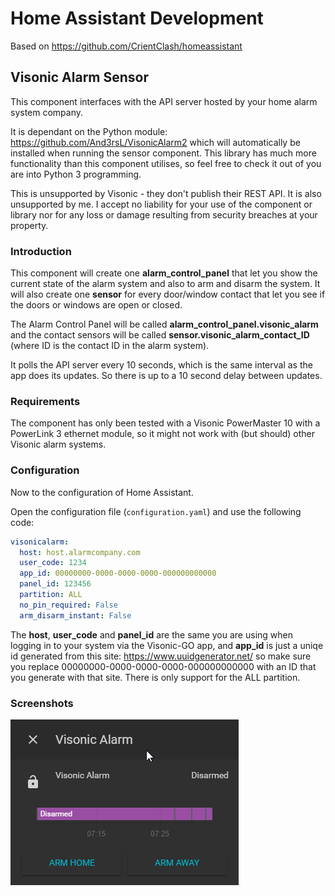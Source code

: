 # Home Assistant Development
Based on https://github.com/CrientClash/homeassistant

## Visonic Alarm Sensor
This component interfaces with the API server hosted by your home alarm system company.

It is dependant on the Python module: https://github.com/And3rsL/VisonicAlarm2 which will automatically be installed when running the sensor component. This library has much more functionality than this component utilises, so feel free to check it out of you are into Python 3 programming.

This is unsupported by Visonic - they don't publish their REST API. It is also unsupported by me. I accept no liability for your use of the component or library nor for any loss or damage resulting from security breaches at your property.

### Introduction
This component will create one **alarm_control_panel** that let you show the current state of the alarm system and also to arm and disarm the system. It will also create one **sensor** for every door/window contact that let you see if the doors or windows are open or closed.

The Alarm Control Panel will be called **alarm_control_panel.visonic_alarm** and the contact sensors will be called **sensor.visonic_alarm_contact_ID** (where ID is the contact ID in the alarm system).

It polls the API server every 10 seconds, which is the same interval as the app does its updates. So there is up to a 10 second delay between updates.

### Requirements
The component has only been tested with a Visonic PowerMaster 10 with a PowerLink 3 ethernet module, so it might not work with (but should) other Visonic alarm systems.

### Configuration
Now to the configuration of Home Assistant.

Open the configuration file (`configuration.yaml`) and use the following code:
```yaml
visonicalarm:
  host: host.alarmcompany.com
  user_code: 1234
  app_id: 00000000-0000-0000-0000-000000000000
  panel_id: 123456
  partition: ALL
  no_pin_required: False
  arm_disarm_instant: False
```

The **host**, **user_code** and **panel_id** are the same you are using when logging in to your system via the Visonic-GO app,
and **app_id** is just a uniqe id generated from this site: https://www.uuidgenerator.net/ so make sure you replace 00000000-0000-0000-0000-000000000000 with an ID that you generate with that site. There is only support for the ALL partition.

### Screenshots ###
![Alarm Panel dialog](https://github.com/And3rsL/VisonicAlarm-for-Hassio/blob/master/HomeAssistantArmDialog2.png)
